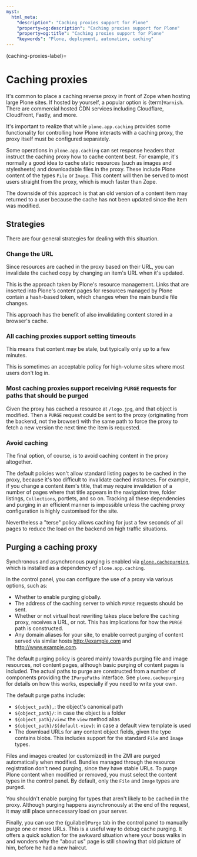 ```yaml
---
myst:
  html_meta:
    "description": "Caching proxies support for Plone"
    "property=og:description": "Caching proxies support for Plone"
    "property=og:title": "Caching proxies support for Plone"
    "keywords": "Plone, deployment, automation, caching"
---
```


(caching-proxies-label)=

# Caching proxies

It's common to place a caching reverse proxy in front of Zope when hosting large Plone sites.
If hosted by yourself, a popular option is {term}`Varnish`.
There are commercial hosted CDN services including Cloudflare, CloudFront, Fastly, and more.

It's important to realize that while `plone.app.caching` provides some functionality for controlling how Plone interacts with a caching proxy, the proxy itself must be configured separately.

Some operations in `plone.app.caching` can set response headers that instruct the caching proxy how to cache content best.
For example, it's normally a good idea to cache static resources (such as images and stylesheets) and downloadable files in the proxy.
These include Plone content of the types `File` or `Image`.
This content will then be served to most users straight from the proxy, which is much faster than Zope.

The downside of this approach is that an old version of a content item may returned to a user because the cache has not been updated since the item was modified.

## Strategies

There are four general strategies for dealing with this situation.

### Change the URL

Since resources are cached in the proxy based on their URL, you can invalidate the cached copy by changing an item's URL when it's updated.

This is the approach taken by Plone's resource management.
Links that are inserted into Plone's content pages for resources managed by Plone contain a hash-based token, which changes when the main bundle file changes.

This approach has the benefit of also invalidating content stored in a browser's cache.

### All caching proxies support setting timeouts

This means that content may be stale, but typically only up to a few minutes.

This is sometimes an acceptable policy for high-volume sites where most users don't log in.

### Most caching proxies support receiving `PURGE` requests for paths that should be purged

Given the proxy has cached a resource at `/logo.jpg`, and that object is modified.
Then a `PURGE` request could be sent to the proxy (originating from the backend, not the browser) with the same path to force the proxy to fetch a new version the next time the item is requested.

### Avoid caching

The final option, of course, is to avoid caching content in the proxy altogether.

The default policies won't allow standard listing pages to be cached in the proxy, because it's too difficult to invalidate cached instances.
For example, if you change a content item's title, that may require invalidation of a number of pages where that title appears in the navigation tree, folder listings, `Collections`, portlets, and so on.
Tracking all these dependencies and purging in an efficient manner is impossible unless the caching proxy configuration is highly customised for the site.

Nevertheless a "terse" policy allows caching for just a few seconds of all pages to reduce the load on the backend on high traffic situations.


## Purging a caching proxy

Synchronous and asynchronous purging is enabled via [`plone.cachepurging`](https://pypi.org/project/plone.cachepurging), which is installed as a dependency of `plone.app.caching`.

In the control panel, you can configure the use of a proxy via various options, such as:

-   Whether to enable purging globally.
-   The address of the caching server to which `PURGE` requests should be sent.
-   Whether or not virtual host rewriting takes place before the caching proxy, receives a URL, or not.
    This has implications for how the `PURGE` path is constructed.
-   Any domain aliases for your site, to enable correct purging of content served via similar hosts http://example.com and http://www.example.com.

The default purging policy is geared mainly towards purging file and image resources, not content pages, although basic purging of content pages is included.
The actual paths to purge are constructed from a number of components providing the `IPurgePaths` interface.
See `plone.cachepurging` for details on how this works, especially if you need to write your own.

The default purge paths include:

-   `${object_path},`: the object's canonical path
-   `${object_path}/`: in case the object is a folder
-   `${object_path}/view`: the `view` method alias
-   `${object_path}/${default-view}`: in case a default view template is used
-   The download URLs for any content object fields, given the type contains blobs.
    This includes support for the standard `File` and  `Image` types.

Files and images created (or customized) in the ZMI are purged automatically when modified.
Bundles managed through the resource registration don't need purging, since they have stable URLs.
To purge Plone content when modified or removed, you must select the content types in the control panel.
By default, only the `File` and `Image` types are purged.

You shouldn't enable purging for types that aren't likely to be cached in the proxy.
Although purging happens asynchronously at the end of the request, it may still place unnecessary load on your server.

Finally, you can use the {guilabel}`Purge` tab in the control panel to manually purge one or more URLs.
This is a useful way to debug cache purging.
It offers a quick solution for the awkward situation where your boss walks in and wonders why the "about us" page is still showing that old picture of him, before he had a new haircut.
